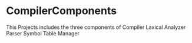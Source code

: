 # CompilerComponents
This Projects includes the three components of Compiler
Laxical Analyzer
Parser
Symbol Table Manager

